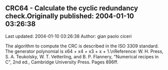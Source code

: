 ## CRC64 - Calculate the cyclic redundancy check.Originally published: 2004-01-10 03:26:38 
Last updated: 2004-01-10 03:26:38 
Author: gian paolo ciceri 
 
The algorithm to compute the CRC is described in the ISO 3309 standard.  The generator polynomial is x64 + x4 + x3 + x + 1.\nReference: W. H. Press, S. A. Teukolsky, W. T. Vetterling, and B. P. Flannery, "Numerical recipes in C", 2nd ed., Cambridge University Press. Pages 896ff.